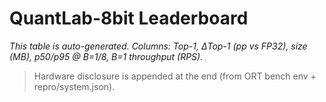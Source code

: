 # QuantLab-8bit Leaderboard

_This table is auto-generated. Columns: Top-1, ΔTop-1 (pp vs FP32), size (MB), p50/p95 @ B=1/8, B=1 throughput (RPS)._

> Hardware disclosure is appended at the end (from ORT bench env + repro/system.json).
